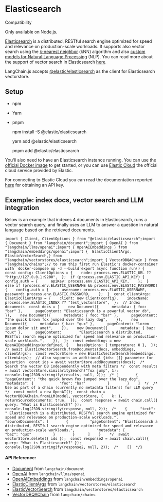 Elasticsearch
=============

Compatibility

Only available on Node.js.

[Elasticsearch](https://github.com/elastic/elasticsearch) is a distributed, RESTful search engine optimized for speed and relevance on production-scale workloads. It supports also vector search using the [k-nearest neighbor](https://en.wikipedia.org/wiki/K-nearest_neighbors_algorithm) (kNN) algorithm and also [custom models for Natural Language Processing](https://www.elastic.co/blog/how-to-deploy-nlp-text-embeddings-and-vector-search) (NLP). You can read more about the support of vector search in Elasticsearch [here](https://www.elastic.co/guide/en/elasticsearch/reference/current/knn-search.html).

LangChain.js accepts [@elastic/elasticsearch](https://github.com/elastic/elasticsearch-js) as the client for Elasticsearch vectorstore.

Setup[​](#setup "Direct link to Setup")
---------------------------------------

*   npm
*   Yarn
*   pnpm

    npm install -S @elastic/elasticsearch

    yarn add @elastic/elasticsearch

    pnpm add @elastic/elasticsearch

You'll also need to have an Elasticsearch instance running. You can use the [official Docker image](https://www.elastic.co/guide/en/elasticsearch/reference/current/docker.html) to get started, or you can use [Elastic Cloud](https://www.elastic.co/cloud/) the official cloud service provided by Elastic.

For connecting to Elastic Cloud you can read the documentation reported [here](https://www.elastic.co/guide/en/kibana/current/api-keys.html) for obtaining an API key.

Example: index docs, vector search and LLM integration[​](#example-index-docs-vector-search-and-llm-integration "Direct link to Example: index docs, vector search and LLM integration")
----------------------------------------------------------------------------------------------------------------------------------------------------------------------------------------

Below is an example that indexes 4 documents in Elasticsearch, runs a vector search query, and finally uses an LLM to answer a question in natural language based on the retrieved documents.

    import { Client, ClientOptions } from "@elastic/elasticsearch";import { Document } from "langchain/document";import { OpenAI } from "langchain/llms/openai";import { OpenAIEmbeddings } from "langchain/embeddings/openai";import {  ElasticClientArgs,  ElasticVectorSearch,} from "langchain/vectorstores/elasticsearch";import { VectorDBQAChain } from "langchain/chains";// to run this first run Elastic's docker-container with `docker-compose up -d --build`export async function run() {  const config: ClientOptions = {    node: process.env.ELASTIC_URL ?? "http://127.0.0.1:9200",  };  if (process.env.ELASTIC_API_KEY) {    config.auth = {      apiKey: process.env.ELASTIC_API_KEY,    };  } else if (process.env.ELASTIC_USERNAME && process.env.ELASTIC_PASSWORD) {    config.auth = {      username: process.env.ELASTIC_USERNAME,      password: process.env.ELASTIC_PASSWORD,    };  }  const clientArgs: ElasticClientArgs = {    client: new Client(config),    indexName: process.env.ELASTIC_INDEX ?? "test_vectorstore",  };  // Index documents  const docs = [    new Document({      metadata: { foo: "bar" },      pageContent: "Elasticsearch is a powerful vector db",    }),    new Document({      metadata: { foo: "bar" },      pageContent: "the quick brown fox jumped over the lazy dog",    }),    new Document({      metadata: { baz: "qux" },      pageContent: "lorem ipsum dolor sit amet",    }),    new Document({      metadata: { baz: "qux" },      pageContent:        "Elasticsearch a distributed, RESTful search engine optimized for speed and relevance on production-scale workloads.",    }),  ];  const embeddings = new OpenAIEmbeddings(undefined, {    baseOptions: { temperature: 0 },  });  // await ElasticVectorSearch.fromDocuments(docs, embeddings, clientArgs);  const vectorStore = new ElasticVectorSearch(embeddings, clientArgs);  // Also supports an additional {ids: []} parameter for upsertion  const ids = await vectorStore.addDocuments(docs);  /* Search the vector DB independently with meta filters */  const results = await vectorStore.similaritySearch("fox jump", 1);  console.log(JSON.stringify(results, null, 2));  /* [        {          "pageContent": "the quick brown fox jumped over the lazy dog",          "metadata": {            "foo": "bar"          }        }    ]  */  /* Use as part of a chain (currently no metadata filters) for LLM query */  const model = new OpenAI();  const chain = VectorDBQAChain.fromLLM(model, vectorStore, {    k: 1,    returnSourceDocuments: true,  });  const response = await chain.call({ query: "What is Elasticsearch?" });  console.log(JSON.stringify(response, null, 2));  /*    {      "text": " Elasticsearch is a distributed, RESTful search engine optimized for speed and relevance on production-scale workloads.",      "sourceDocuments": [        {          "pageContent": "Elasticsearch a distributed, RESTful search engine optimized for speed and relevance on production-scale workloads.",          "metadata": {            "baz": "qux"          }        }      ]    }    */  await vectorStore.delete({ ids });  const response2 = await chain.call({ query: "What is Elasticsearch?" });  console.log(JSON.stringify(response2, null, 2));  /*    []  */}

#### API Reference:

*   [Document](/docs/api/document/classes/Document) from `langchain/document`
*   [OpenAI](/docs/api/llms_openai/classes/OpenAI) from `langchain/llms/openai`
*   [OpenAIEmbeddings](/docs/api/embeddings_openai/classes/OpenAIEmbeddings) from `langchain/embeddings/openai`
*   [ElasticClientArgs](/docs/api/vectorstores_elasticsearch/interfaces/ElasticClientArgs) from `langchain/vectorstores/elasticsearch`
*   [ElasticVectorSearch](/docs/api/vectorstores_elasticsearch/classes/ElasticVectorSearch) from `langchain/vectorstores/elasticsearch`
*   [VectorDBQAChain](/docs/api/chains/classes/VectorDBQAChain) from `langchain/chains`